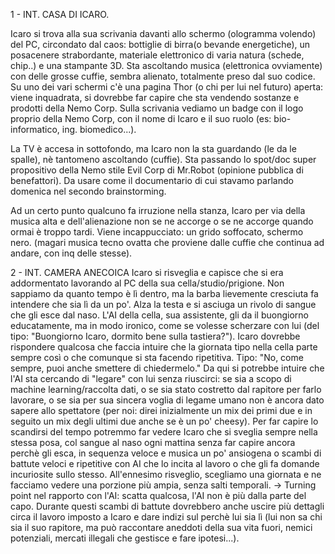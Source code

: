 1 - INT. CASA DI ICARO.

Icaro si trova alla sua scrivania davanti allo schermo (ologramma volendo) del PC, circondato dal caos: bottiglie di birra(o bevande energetiche), un posacenere strabordante, materiale elettronico di varia natura (schede, chip..) e una stampante 3D. Sta ascoltando musica (elettronica ovviamente) con delle grosse cuffie, sembra alienato, totalmente preso dal suo codice. Su uno dei vari schermi c'è una pagina Thor (o chi per lui nel futuro) aperta: viene inquadrata, si dovrebbe far capire che sta vendendo sostanze e prodotti della Nemo Corp. Sulla scrivania vediamo un badge con il logo proprio della Nemo Corp, con il nome di Icaro e il suo ruolo (es: bio-informatico, ing. biomedico...).

La TV è accesa in sottofondo, ma Icaro non la sta guardando (le da le spalle), nè tantomeno ascoltando (cuffie).
Sta passando lo spot/doc super propositivo della Nemo stile Evil Corp di Mr.Robot (opinione pubblica di benefattori). Da usare come il documentario di cui stavamo parlando domenica nel secondo brainstorming.

Ad un certo punto qualcuno fa irruzione nella stanza, Icaro per via della musica alta e dell'alienazione non se ne accorge o se ne accorge quando ormai è troppo tardi. Viene incappucciato: un grido soffocato, schermo nero. (magari musica tecno ovatta che proviene dalle cuffie che continua ad andare, con inq delle stesse).

2 - INT. CAMERA ANECOICA
Icaro si risveglia e capisce che si era addormentato lavorando al PC della sua cella/studio/prigione. Non sappiamo da quanto tempo è lì dentro, ma la barba lievemente cresciuta fa intendere che sia lì da un po'. Alza la testa e si asciuga un rivolo di sangue che gli esce dal naso.
L'AI della cella, sua assistente, gli da il buongiorno educatamente, ma in modo ironico, come se volesse scherzare con lui (del tipo: "Buongiorno Icaro, dormito bene sulla tastiera?"). Icaro dovrebbe rispondere qualcosa che faccia intuire che la giornata tipo nella cella parte sempre così o che comunque si sta facendo ripetitiva. Tipo: "No, come sempre, puoi anche smettere di chiedermelo." Da qui si potrebbe intuire che l'AI sta cercando di "legare" con lui senza riuscirci: se sia a scopo di machine learning/raccolta dati, o se sia stato costretto dal rapitore per farlo lavorare, o se sia per sua sincera voglia di legame umano non è ancora dato sapere allo spettatore (per noi: direi inizialmente un mix dei primi due e in seguito un mix degli ultimi due anche se è un po' cheesy).
Per far capire lo scandirsi del tempo potremmo far vedere Icaro che si sveglia sempre nella stessa posa, col sangue al naso ogni mattina senza far capire ancora perchè gli esca, in sequenza veloce e musica un po' ansiogena o scambi di battute veloci e ripetitive con AI che lo incita al lavoro o che gli fa domande incuriosite sullo stesso. All'ennesimo risveglio, scegliamo una giornata e ne facciamo vedere una porzione più ampia, senza salti temporali.
-> Turning point nel rapporto con l'AI: scatta qualcosa, l'AI non è più dalla parte del capo. Durante questi scambi di battute dovrebbero anche uscire più dettagli circa il lavoro imposto a Icaro e dare indizi sul perchè lui sia lì (lui non sa chi sia il suo rapitore, ma può raccontare aneddoti della sua vita fuori, nemici potenziali, mercati illegali che gestisce e fare ipotesi...). 
